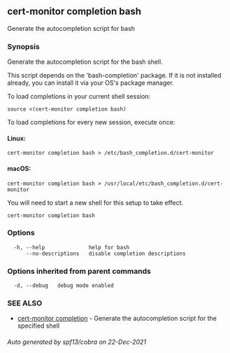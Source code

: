 ## cert-monitor completion bash

Generate the autocompletion script for bash

### Synopsis

Generate the autocompletion script for the bash shell.

This script depends on the 'bash-completion' package.
If it is not installed already, you can install it via your OS's package manager.

To load completions in your current shell session:

	source <(cert-monitor completion bash)

To load completions for every new session, execute once:

#### Linux:

	cert-monitor completion bash > /etc/bash_completion.d/cert-monitor

#### macOS:

	cert-monitor completion bash > /usr/local/etc/bash_completion.d/cert-monitor

You will need to start a new shell for this setup to take effect.


```
cert-monitor completion bash
```

### Options

```
  -h, --help              help for bash
      --no-descriptions   disable completion descriptions
```

### Options inherited from parent commands

```
  -d, --debug   debug mode enabled
```

### SEE ALSO

* [cert-monitor completion](cert-monitor_completion.md)	 - Generate the autocompletion script for the specified shell

###### Auto generated by spf13/cobra on 22-Dec-2021
